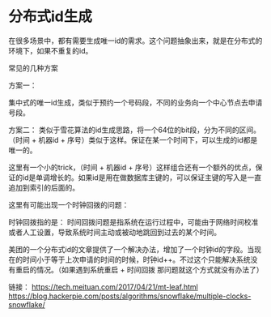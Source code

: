 # 分布式id生成

在很多场景中，都有需要生成唯一id的需求。这个问题抽象出来，就是在分布式的环境下，如果不重复的id。

常见的几种方案

方案一：

集中式的唯一id生成，类似于预约一个号码段，不同的业务向一个中心节点去申请号段。


方案二：
类似于雪花算法的id生成思路，将一个64位的bit段，分为不同的区间。（时间 + 机器id + 序号）类似于这样。保证在某一个时间下，可以生成的id都是唯一的。

这里有一个小的trick，（时间 + 机器id + 序号）这样组合还有一个额外的优点，保证的id是单调增长的。如果id是用在做数据库主键的，可以保证主键的写入是一直追加到索引的后面的。

这里有可能出现一个时钟回拨的问题：

时钟回拨指的是：
时间回拨问题是指系统在运行过程中，可能由于网络时间校准或者人工设置，导致系统时间主动或被动地跳回到过去的某个时间。

美团的一个分布式id的文章提供了一个解决办法，增加了一个时钟id的字段。当现在的时间小于等于上次申请的时间的时候，时钟id++。不过这个只能解决系统没有重启的情况。（如果遇到系统重启 + 时间回拨 那问题就这个方式就没有办法了）

链接：
https://tech.meituan.com/2017/04/21/mt-leaf.html
https://blog.hackerpie.com/posts/algorithms/snowflake/multiple-clocks-snowflake/